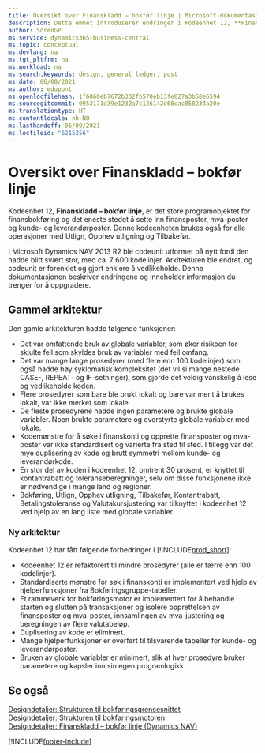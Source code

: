 ```yaml
---
title: Oversikt over Finanskladd – bokfør linje | Microsoft-dokumentasjon
description: Dette emnet introduserer endringer i Kodeenhet 12, **Finanskladd – bokfør linje**, som er det store programobjektet for finansbokføring og det eneste stedet å sette inn finansposter, mva-poster og kunde- og leverandørposter.
author: SorenGP
ms.service: dynamics365-business-central
ms.topic: conceptual
ms.devlang: na
ms.tgt_pltfrm: na
ms.workload: na
ms.search.keywords: design, general ledger, post
ms.date: 06/08/2021
ms.author: edupont
ms.openlocfilehash: 1f6060eb7672b332fb570eb13fe027a3b58e6594
ms.sourcegitcommit: 0953171d39e1232a7c126142d68cac858234a20e
ms.translationtype: HT
ms.contentlocale: nb-NO
ms.lasthandoff: 06/09/2021
ms.locfileid: "6215256"
---
```

# <a name="general-journal-post-line-overview"></a>Oversikt over Finanskladd – bokfør linje

Kodeenhet 12, **Finanskladd – bokfør linje**, er det store programobjektet for finansbokføring og det eneste stedet å sette inn finansposter, mva-poster og kunde- og leverandørposter. Denne kodeenheten brukes også for alle operasjoner med Utlign, Opphev utligning og Tilbakefør.  
  
I Microsoft Dynamics NAV 2013 R2 ble codeunit utformet på nytt fordi den hadde blitt svært stor, med ca. 7 600 kodelinjer. Arkitekturen ble endret, og codeunit er forenklet og gjort enklere å vedlikeholde. Denne dokumentasjonen beskriver endringene og inneholder informasjon du trenger for å oppgradere.  
  
## <a name="old-architecture"></a>Gammel arkitektur  
Den gamle arkitekturen hadde følgende funksjoner:  
  
* Det var omfattende bruk av globale variabler, som øker risikoen for skjulte feil som skyldes bruk av variabler med feil omfang.  
* Det var mange lange prosedyrer (med flere enn 100 kodelinjer) som også hadde høy syklomatisk kompleksitet (det vil si mange nestede CASE-, REPEAT- og IF-setninger), som gjorde det veldig vanskelig å lese og vedlikeholde koden.  
* Flere prosedyrer som bare ble brukt lokalt og bare var ment å brukes lokalt, var ikke merket som lokale.  
* De fleste prosedyrene hadde ingen parametere og brukte globale variabler. Noen brukte parametere og overstyrte globale variabler med lokale.  
* Kodemønstre for å søke i finanskonti og opprette finansposter og mva-poster var ikke standardisert og varierte fra sted til sted. I tillegg var det mye duplisering av kode og brutt symmetri mellom kunde- og leverandørkode.  
* En stor del av koden i kodeenhet 12, omtrent 30 prosent, er knyttet til kontantrabatt og toleranseberegninger, selv om disse funksjonene ikke er nødvendige i mange land og regioner.  
* Bokføring, Utlign, Opphev utligning, Tilbakefør, Kontantrabatt, Betalingstoleranse og Valutakursjustering var tilknyttet i kodeenhet 12 ved hjelp av en lang liste med globale variabler.  
  
### <a name="new-architecture"></a>Ny arkitektur  
Kodeenhet 12 har fått følgende forbedringer i [!INCLUDE[prod_short](includes/prod_short.md)]:  
  
* Kodeenhet 12 er refaktorert til mindre prosedyrer (alle er færre enn 100 kodelinjer).  
* Standardiserte mønstre for søk i finanskonti er implementert ved hjelp av hjelperfunksjoner fra Bokføringsgruppe-tabeller.  
* Et rammeverk for bokføringsmotor er implementert for å behandle starten og slutten på transaksjoner og isolere opprettelsen av finansposter og mva-poster, innsamlingen av mva-justering og beregningen av flere valutabeløp.  
* Duplisering av kode er eliminert.  
* Mange hjelperfunksjoner er overført til tilsvarende tabeller for kunde- og leverandørposter.  
* Bruken av globale variabler er minimert, slik at hver prosedyre bruker parametere og kapsler inn sin egen programlogikk.  
  
## <a name="see-also"></a>Se også

[Designdetaljer: Strukturen til bokføringsgrensesnittet](design-details-posting-interface-structure.md)  
[Designdetaljer: Strukturen til bokføringsmotoren](design-details-posting-engine-structure.md)  
[Designdetaljer: Finanskladd – bokfør linje (Dynamics NAV)](/dynamics-nav-app/design-details-general-journal-post-line)  


[!INCLUDE[footer-include](includes/footer-banner.md)]